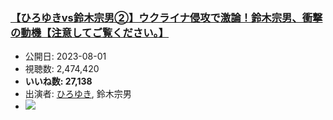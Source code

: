 ### [【ひろゆきvs鈴木宗男②】ウクライナ侵攻で激論！鈴木宗男、衝撃の動機【注意してご覧ください。】](https://www.youtube.com/watch?v=qemKsOkKAYM)
-   公開日: 2023-08-01
-   視聴数: 2,474,420
-   **いいね数: 27,138**
-   出演者: [ひろゆき](/rehacq_fan/people/ひろゆき "wikilink"), 鈴木宗男
- [![](https://img.youtube.com/vi/qemKsOkKAYM/hqdefault.jpg)](https://www.youtube.com/watch?v=qemKsOkKAYM)
